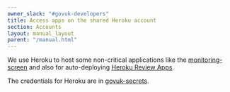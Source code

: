 ```yaml
---
owner_slack: "#govuk-developers"
title: Access apps on the shared Heroku account
section: Accounts
layout: manual_layout
parent: "/manual.html"
---
```


We use Heroku to host some non-critical applications like the [monitoring-screen][] and also for auto-deploying [Heroku Review Apps](review-apps.html).

The credentials for Heroku are in
[govuk-secrets](https://github.com/alphagov/govuk-secrets/blob/master/pass/2ndline/heroku/heroku.gpg).

[monitoring-screen]: https://docs.publishing.service.gov.uk/manual/screens.html
